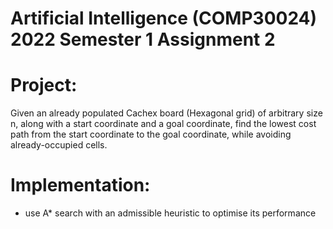 # Artificial Intelligence (COMP30024) 2022 Semester 1 Assignment 2

# Project:
Given an already populated Cachex board (Hexagonal grid) of arbitrary size n, along with a start coordinate and
a goal coordinate, find the lowest cost path from the start coordinate to the goal coordinate,
while avoiding already-occupied cells. 

# Implementation:
- use A* search with an admissible heuristic to optimise its performance
